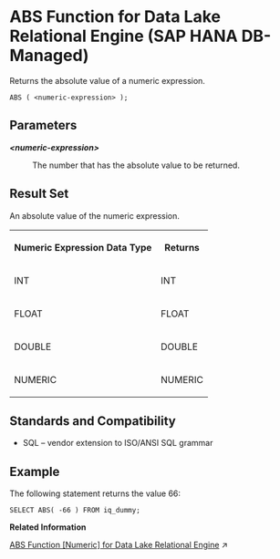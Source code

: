 <!-- loio45f984dcb7e440c4b082a7ef7662f923 -->

# ABS Function for Data Lake Relational Engine \(SAP HANA DB-Managed\)

Returns the absolute value of a numeric expression.



```
ABS ( <numeric-expression> );
```



<a name="loio45f984dcb7e440c4b082a7ef7662f923__section_u2t_51l_srb"/>

## Parameters


<dl>
<dt><b>

*<numeric-expression\>*

</b></dt>
<dd>

The number that has the absolute value to be returned.



</dd>
</dl>



<a name="loio45f984dcb7e440c4b082a7ef7662f923__section_cdh_v1l_srb"/>

## Result Set

An absolute value of the numeric expression.


<table>
<tr>
<th valign="top">

Numeric Expression Data Type

</th>
<th valign="top">

Returns

</th>
</tr>
<tr>
<td valign="top">

INT

</td>
<td valign="top">

INT

</td>
</tr>
<tr>
<td valign="top">

FLOAT

</td>
<td valign="top">

FLOAT

</td>
</tr>
<tr>
<td valign="top">

DOUBLE

</td>
<td valign="top">

DOUBLE

</td>
</tr>
<tr>
<td valign="top">

NUMERIC

</td>
<td valign="top">

NUMERIC

</td>
</tr>
</table>



<a name="loio45f984dcb7e440c4b082a7ef7662f923__section_m3y_v1l_srb"/>

## Standards and Compatibility

-   SQL – vendor extension to ISO/ANSI SQL grammar



<a name="loio45f984dcb7e440c4b082a7ef7662f923__section_zs3_w1l_srb"/>

## Example

The following statement returns the value 66:

```
SELECT ABS( -66 ) FROM iq_dummy;
```

**Related Information**  


[ABS Function \[Numeric\] for Data Lake Relational Engine](https://help.sap.com/viewer/19b3964099384f178ad08f2d348232a9/2024_1_QRC/en-US/a532439384f21015be5cb176f7ecbae4.html "Returns the absolute value of a numeric expression.") :arrow_upper_right:

